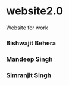 # website2.0
Website for work
<h3>Bishwajit Behera</h3>
<h3>Mandeep Singh</h3>
<h3>Simranjit Singh</h3>
